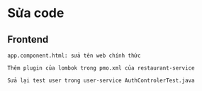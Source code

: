 # Sửa code

## Frontend

    app.component.html: sửa tên web chính thức

    Thêm plugin của lombok trong pmo.xml của restaurant-service

    Sửa lại test user trong user-service AuthControlerTest.java